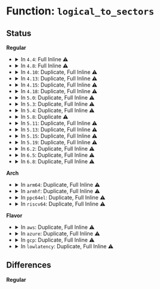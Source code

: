 # Function: <code>logical_to_sectors</code>

## Status
<b>Regular</b>
<ul>
<li>
<details>
<summary>In <code>4.4</code>: Full Inline ⚠️</summary>

**Collision:** Unique Static

**Inline:** Full

**Transformation:** False

**Instances:**

```
In drivers/scsi/sd.c (ffffffff815bdc63)
Location: drivers/scsi/sd.c:2815
Inline: True
Inline callers:
  - drivers/scsi/sd.c:sd_revalidate_disk
```
</details>
</li>
<li>
<details>
<summary>In <code>4.8</code>: Full Inline ⚠️</summary>

**Collision:** Unique Static

**Inline:** Full

**Transformation:** False

**Instances:**

```
In drivers/scsi/sd.c (ffffffff81616afb)
Location: drivers/scsi/sd.h:149
Inline: True
Inline callers:
  - drivers/scsi/sd.c:sd_revalidate_disk
  - drivers/scsi/sd.c:sd_revalidate_disk
  - drivers/scsi/sd.c:sd_revalidate_disk
  - drivers/scsi/sd.c:sd_getgeo
```
</details>
</li>
<li>
<details>
<summary>In <code>4.10</code>: Duplicate, Full Inline ⚠️</summary>

**Collision:** Static Duplication

**Inline:** Full

**Transformation:** False

**Instances:**

```
In drivers/scsi/sd.c (ffffffff816465ad)
Location: drivers/scsi/sd.h:161
Inline: True
Inline callers:
  - drivers/scsi/sd.c:sd_revalidate_disk
  - drivers/scsi/sd.c:sd_revalidate_disk
  - drivers/scsi/sd.c:sd_revalidate_disk
  - drivers/scsi/sd.c:sd_getgeo
```
```
In drivers/scsi/sd_zbc.c (ffffffff81648bf7)
Location: drivers/scsi/sd.h:161
Inline: True
Inline callers:
  - drivers/scsi/sd_zbc.c:sd_zbc_read_zones
  - drivers/scsi/sd_zbc.c:sd_zbc_read_zones
  - drivers/scsi/sd_zbc.c:sd_zbc_setup_write_cmnd
  - drivers/scsi/sd_zbc.c:sd_zbc_setup_reset_cmnd
  - drivers/scsi/sd_zbc.c:sd_zbc_report_zones_complete
  - drivers/scsi/sd_zbc.c:sd_zbc_report_zones_complete
  - drivers/scsi/sd_zbc.c:sd_zbc_report_zones_complete
```
</details>
</li>
<li>
<details>
<summary>In <code>4.13</code>: Duplicate, Full Inline ⚠️</summary>

**Collision:** Static Duplication

**Inline:** Full

**Transformation:** False

**Instances:**

```
In drivers/scsi/sd.c (ffffffff8165b123)
Location: drivers/scsi/sd.h:172
Inline: True
Inline callers:
  - drivers/scsi/sd.c:sd_revalidate_disk
  - drivers/scsi/sd.c:sd_revalidate_disk
  - drivers/scsi/sd.c:sd_revalidate_disk
  - drivers/scsi/sd.c:sd_revalidate_disk
  - drivers/scsi/sd.c:sd_getgeo
```
```
In drivers/scsi/sd_zbc.c (ffffffff8165d526)
Location: drivers/scsi/sd.h:172
Inline: True
Inline callers:
  - drivers/scsi/sd_zbc.c:sd_zbc_read_zones
  - drivers/scsi/sd_zbc.c:sd_zbc_read_zones
  - drivers/scsi/sd_zbc.c:sd_zbc_write_lock_zone
  - drivers/scsi/sd_zbc.c:sd_zbc_setup_reset_cmnd
  - drivers/scsi/sd_zbc.c:sd_zbc_report_zones_complete
  - drivers/scsi/sd_zbc.c:sd_zbc_report_zones_complete
  - drivers/scsi/sd_zbc.c:sd_zbc_report_zones_complete
```
</details>
</li>
<li>
<details>
<summary>In <code>4.15</code>: Duplicate, Full Inline ⚠️</summary>

**Collision:** Static Duplication

**Inline:** Full

**Transformation:** False

**Instances:**

```
In drivers/scsi/sd.c (ffffffff816c47b5)
Location: drivers/scsi/sd.h:173
Inline: True
Inline callers:
  - drivers/scsi/sd.c:sd_revalidate_disk
  - drivers/scsi/sd.c:sd_revalidate_disk
  - drivers/scsi/sd.c:sd_revalidate_disk
  - drivers/scsi/sd.c:sd_revalidate_disk
  - drivers/scsi/sd.c:sd_getgeo
```
```
In drivers/scsi/sd_zbc.c (ffffffff816c6b7c)
Location: drivers/scsi/sd.h:173
Inline: True
Inline callers:
  - drivers/scsi/sd_zbc.c:sd_zbc_read_zones
  - drivers/scsi/sd_zbc.c:sd_zbc_read_zones
  - drivers/scsi/sd_zbc.c:sd_zbc_write_lock_zone
  - drivers/scsi/sd_zbc.c:sd_zbc_setup_reset_cmnd
  - drivers/scsi/sd_zbc.c:sd_zbc_report_zones_complete
  - drivers/scsi/sd_zbc.c:sd_zbc_report_zones_complete
  - drivers/scsi/sd_zbc.c:sd_zbc_report_zones_complete
```
</details>
</li>
<li>
<details>
<summary>In <code>4.18</code>: Duplicate, Full Inline ⚠️</summary>

**Collision:** Static Duplication

**Inline:** Full

**Transformation:** False

**Instances:**

```
In drivers/scsi/sd.c (ffffffff81700cd4)
Location: drivers/scsi/sd.h:172
Inline: True
Inline callers:
  - drivers/scsi/sd.c:sd_revalidate_disk
  - drivers/scsi/sd.c:sd_revalidate_disk
  - drivers/scsi/sd.c:sd_revalidate_disk
  - drivers/scsi/sd.c:sd_revalidate_disk
  - drivers/scsi/sd.c:sd_getgeo
```
```
In drivers/scsi/sd_zbc.c (ffffffff81702fde)
Location: drivers/scsi/sd.h:172
Inline: True
Inline callers:
  - drivers/scsi/sd_zbc.c:sd_zbc_read_zones
  - drivers/scsi/sd_zbc.c:sd_zbc_read_zones
  - drivers/scsi/sd_zbc.c:sd_zbc_setup_reset_cmnd
  - drivers/scsi/sd_zbc.c:sd_zbc_report_zones_complete
  - drivers/scsi/sd_zbc.c:sd_zbc_report_zones_complete
  - drivers/scsi/sd_zbc.c:sd_zbc_report_zones_complete
```
</details>
</li>
<li>
<details>
<summary>In <code>5.0</code>: Duplicate, Full Inline ⚠️</summary>

**Collision:** Static Duplication

**Inline:** Full

**Transformation:** False

**Instances:**

```
In drivers/scsi/sd.c (ffffffff81723da8)
Location: drivers/scsi/sd.h:171
Inline: True
Inline callers:
  - drivers/scsi/sd.c:sd_revalidate_disk
  - drivers/scsi/sd.c:sd_revalidate_disk
  - drivers/scsi/sd.c:sd_revalidate_disk
  - drivers/scsi/sd.c:sd_revalidate_disk
  - drivers/scsi/sd.c:sd_getgeo
```
```
In drivers/scsi/sd_zbc.c (ffffffff81725a24)
Location: drivers/scsi/sd.h:171
Inline: True
Inline callers:
  - drivers/scsi/sd_zbc.c:sd_zbc_read_zones
  - drivers/scsi/sd_zbc.c:sd_zbc_read_zones
  - drivers/scsi/sd_zbc.c:sd_zbc_setup_reset_cmnd
  - drivers/scsi/sd_zbc.c:sd_zbc_report_zones
  - drivers/scsi/sd_zbc.c:sd_zbc_report_zones
  - drivers/scsi/sd_zbc.c:sd_zbc_report_zones
```
</details>
</li>
<li>
<details>
<summary>In <code>5.3</code>: Duplicate, Full Inline ⚠️</summary>

**Collision:** Static Duplication

**Inline:** Full

**Transformation:** False

**Instances:**

```
In drivers/scsi/sd.c (ffffffff8175efc8)
Location: drivers/scsi/sd.h:171
Inline: True
Inline callers:
  - drivers/scsi/sd.c:sd_revalidate_disk
  - drivers/scsi/sd.c:sd_revalidate_disk
  - drivers/scsi/sd.c:sd_revalidate_disk
  - drivers/scsi/sd.c:sd_revalidate_disk
  - drivers/scsi/sd.c:sd_getgeo
  - drivers/scsi/sd.c:sd_setup_read_write_cmnd
```
```
In drivers/scsi/sd_zbc.c (ffffffff81761023)
Location: drivers/scsi/sd.h:171
Inline: True
Inline callers:
  - drivers/scsi/sd_zbc.c:sd_zbc_read_zones
  - drivers/scsi/sd_zbc.c:sd_zbc_read_zones
  - drivers/scsi/sd_zbc.c:sd_zbc_setup_reset_cmnd
  - drivers/scsi/sd_zbc.c:sd_zbc_report_zones
  - drivers/scsi/sd_zbc.c:sd_zbc_report_zones
  - drivers/scsi/sd_zbc.c:sd_zbc_report_zones
```
</details>
</li>
<li>
<details>
<summary>In <code>5.4</code>: Duplicate, Full Inline ⚠️</summary>

**Collision:** Static Duplication

**Inline:** Full

**Transformation:** False

**Instances:**

```
In drivers/scsi/sd.c (ffffffff81782fae)
Location: drivers/scsi/sd.h:171
Inline: True
Inline callers:
  - drivers/scsi/sd.c:sd_revalidate_disk
  - drivers/scsi/sd.c:sd_revalidate_disk
  - drivers/scsi/sd.c:sd_revalidate_disk
  - drivers/scsi/sd.c:sd_revalidate_disk
  - drivers/scsi/sd.c:sd_getgeo
  - drivers/scsi/sd.c:sd_setup_read_write_cmnd
```
```
In drivers/scsi/sd_zbc.c (ffffffff81784fe3)
Location: drivers/scsi/sd.h:171
Inline: True
Inline callers:
  - drivers/scsi/sd_zbc.c:sd_zbc_read_zones
  - drivers/scsi/sd_zbc.c:sd_zbc_read_zones
  - drivers/scsi/sd_zbc.c:sd_zbc_setup_reset_cmnd
  - drivers/scsi/sd_zbc.c:sd_zbc_report_zones
  - drivers/scsi/sd_zbc.c:sd_zbc_report_zones
  - drivers/scsi/sd_zbc.c:sd_zbc_report_zones
```
</details>
</li>
<li>
<details>
<summary>In <code>5.8</code>: Duplicate ⚠️</summary>

```c
sector_t logical_to_sectors(struct scsi_device *sdev, sector_t blocks);
```

**Collision:** Static Duplication

**Inline:** No

**Transformation:** False

**Instances:**

```
In drivers/scsi/sd.c (ffffffff81842100)
Location: drivers/scsi/sd.h:177
Inline: False
Direct callers:
  - drivers/scsi/sd.c:sd_revalidate_disk
  - drivers/scsi/sd.c:sd_revalidate_disk
  - drivers/scsi/sd.c:sd_revalidate_disk
  - drivers/scsi/sd.c:sd_revalidate_disk
  - drivers/scsi/sd.c:sd_getgeo
  - drivers/scsi/sd.c:sd_setup_read_write_cmnd
```
```
In drivers/scsi/sd_zbc.c (ffffffff818483e0)
Location: drivers/scsi/sd.h:177
Inline: False
Direct callers:
  - drivers/scsi/sd_zbc.c:sd_zbc_revalidate_zones
  - drivers/scsi/sd_zbc.c:sd_zbc_check_capacity
  - drivers/scsi/sd_zbc.c:sd_zbc_zone_wp_update
  - drivers/scsi/sd_zbc.c:sd_zbc_zone_wp_update
  - drivers/scsi/sd_zbc.c:sd_zbc_cmnd_checks
  - drivers/scsi/sd_zbc.c:sd_zbc_report_zones
  - drivers/scsi/sd_zbc.c:sd_zbc_report_zones
  - drivers/scsi/sd_zbc.c:sd_zbc_parse_report
  - drivers/scsi/sd_zbc.c:sd_zbc_parse_report
  - drivers/scsi/sd_zbc.c:sd_zbc_parse_report
```
**Symbols:**

```
ffffffff81842100-ffffffff81842116: logical_to_sectors (STB_LOCAL)
ffffffff818483e0-ffffffff818483f6: logical_to_sectors (STB_LOCAL)
```
</details>
</li>
<li>
<details>
<summary>In <code>5.11</code>: Duplicate, Full Inline ⚠️</summary>

**Collision:** Static Duplication

**Inline:** Full

**Transformation:** False

**Instances:**

```
In drivers/scsi/sd.c (ffffffff81853643)
Location: drivers/scsi/sd.h:180
Inline: True
Inline callers:
  - drivers/scsi/sd.c:sd_getgeo
  - drivers/scsi/sd.c:sd_setup_read_write_cmnd
```
```
In drivers/scsi/sd_zbc.c (ffffffff81859a8f)
Location: drivers/scsi/sd.h:180
Inline: True
Inline callers:
  - drivers/scsi/sd_zbc.c:sd_zbc_revalidate_zones
  - drivers/scsi/sd_zbc.c:sd_zbc_check_capacity
  - drivers/scsi/sd_zbc.c:sd_zbc_zone_wp_update
  - drivers/scsi/sd_zbc.c:sd_zbc_zone_wp_update
  - drivers/scsi/sd_zbc.c:sd_zbc_cmnd_checks
  - drivers/scsi/sd_zbc.c:sd_zbc_report_zones
  - drivers/scsi/sd_zbc.c:sd_zbc_report_zones
  - drivers/scsi/sd_zbc.c:sd_zbc_parse_report
  - drivers/scsi/sd_zbc.c:sd_zbc_parse_report
  - drivers/scsi/sd_zbc.c:sd_zbc_parse_report
```
</details>
</li>
<li>
<details>
<summary>In <code>5.13</code>: Duplicate, Full Inline ⚠️</summary>

**Collision:** Static Duplication

**Inline:** Full

**Transformation:** False

**Instances:**

```
In drivers/scsi/sd.c (ffffffff81837063)
Location: drivers/scsi/sd.h:180
Inline: True
Inline callers:
  - drivers/scsi/sd.c:sd_getgeo
  - drivers/scsi/sd.c:sd_setup_read_write_cmnd
```
```
In drivers/scsi/sd_zbc.c (ffffffff8183cb06)
Location: drivers/scsi/sd.h:180
Inline: True
Inline callers:
  - drivers/scsi/sd_zbc.c:sd_zbc_read_zones
  - drivers/scsi/sd_zbc.c:sd_zbc_revalidate_zones
  - drivers/scsi/sd_zbc.c:sd_zbc_zone_wp_update
  - drivers/scsi/sd_zbc.c:sd_zbc_zone_wp_update
  - drivers/scsi/sd_zbc.c:sd_zbc_cmnd_checks
  - drivers/scsi/sd_zbc.c:sd_zbc_report_zones
  - drivers/scsi/sd_zbc.c:sd_zbc_report_zones
  - drivers/scsi/sd_zbc.c:sd_zbc_parse_report
  - drivers/scsi/sd_zbc.c:sd_zbc_parse_report
  - drivers/scsi/sd_zbc.c:sd_zbc_parse_report
```
</details>
</li>
<li>
<details>
<summary>In <code>5.15</code>: Duplicate, Full Inline ⚠️</summary>

**Collision:** Static Duplication

**Inline:** Full

**Transformation:** False

**Instances:**

```
In drivers/scsi/sd.c (ffffffff818c2f91)
Location: drivers/scsi/sd.h:180
Inline: True
Inline callers:
  - drivers/scsi/sd.c:sd_getgeo
  - drivers/scsi/sd.c:sd_setup_read_write_cmnd
```
```
In drivers/scsi/sd_zbc.c (ffffffff818c947c)
Location: drivers/scsi/sd.h:180
Inline: True
Inline callers:
  - drivers/scsi/sd_zbc.c:sd_zbc_read_zones
  - drivers/scsi/sd_zbc.c:sd_zbc_revalidate_zones
  - drivers/scsi/sd_zbc.c:sd_zbc_zone_wp_update
  - drivers/scsi/sd_zbc.c:sd_zbc_zone_wp_update
  - drivers/scsi/sd_zbc.c:sd_zbc_cmnd_checks
  - drivers/scsi/sd_zbc.c:sd_zbc_report_zones
  - drivers/scsi/sd_zbc.c:sd_zbc_report_zones
  - drivers/scsi/sd_zbc.c:sd_zbc_parse_report
  - drivers/scsi/sd_zbc.c:sd_zbc_parse_report
  - drivers/scsi/sd_zbc.c:sd_zbc_parse_report
```
</details>
</li>
<li>
<details>
<summary>In <code>5.19</code>: Duplicate, Full Inline ⚠️</summary>

**Collision:** Static Duplication

**Inline:** Full

**Transformation:** False

**Instances:**

```
In drivers/scsi/sd.c (ffffffff81a10d24)
Location: drivers/scsi/sd.h:205
Inline: True
Inline callers:
  - drivers/scsi/sd.c:sd_read_cpr
  - drivers/scsi/sd.c:sd_read_cpr
  - drivers/scsi/sd.c:sd_getgeo
  - drivers/scsi/sd.c:sd_setup_read_write_cmnd
```
```
In drivers/scsi/sd_zbc.c (ffffffff81a166da)
Location: drivers/scsi/sd.h:205
Inline: True
Inline callers:
  - drivers/scsi/sd_zbc.c:sd_zbc_revalidate_zones
  - drivers/scsi/sd_zbc.c:sd_zbc_check_zoned_characteristics
  - drivers/scsi/sd_zbc.c:sd_zbc_zone_wp_update
  - drivers/scsi/sd_zbc.c:sd_zbc_zone_wp_update
  - drivers/scsi/sd_zbc.c:sd_zbc_cmnd_checks
  - drivers/scsi/sd_zbc.c:sd_zbc_parse_report
  - drivers/scsi/sd_zbc.c:sd_zbc_parse_report
  - drivers/scsi/sd_zbc.c:sd_zbc_parse_report
  - drivers/scsi/sd_zbc.c:sd_zbc_parse_report
```
</details>
</li>
<li>
<details>
<summary>In <code>6.2</code>: Duplicate, Full Inline ⚠️</summary>

**Collision:** Static Duplication

**Inline:** Full

**Transformation:** False

**Instances:**

```
In drivers/scsi/sd.c (ffffffff81b90f7f)
Location: drivers/scsi/sd.h:205
Inline: True
Inline callers:
  - drivers/scsi/sd.c:sd_read_cpr
  - drivers/scsi/sd.c:sd_read_cpr
  - drivers/scsi/sd.c:sd_getgeo
  - drivers/scsi/sd.c:sd_setup_read_write_cmnd
```
```
In drivers/scsi/sd_zbc.c (ffffffff81b974ea)
Location: drivers/scsi/sd.h:205
Inline: True
Inline callers:
  - drivers/scsi/sd_zbc.c:sd_zbc_revalidate_zones
  - drivers/scsi/sd_zbc.c:sd_zbc_check_zoned_characteristics
  - drivers/scsi/sd_zbc.c:sd_zbc_zone_wp_update
  - drivers/scsi/sd_zbc.c:sd_zbc_zone_wp_update
  - drivers/scsi/sd_zbc.c:sd_zbc_cmnd_checks
  - drivers/scsi/sd_zbc.c:sd_zbc_parse_report
  - drivers/scsi/sd_zbc.c:sd_zbc_parse_report
  - drivers/scsi/sd_zbc.c:sd_zbc_parse_report
  - drivers/scsi/sd_zbc.c:sd_zbc_parse_report
```
</details>
</li>
<li>
<details>
<summary>In <code>6.5</code>: Duplicate, Full Inline ⚠️</summary>

**Collision:** Static Duplication

**Inline:** Full

**Transformation:** False

**Instances:**

```
In drivers/scsi/sd.c (ffffffff81be69f8)
Location: drivers/scsi/sd.h:205
Inline: True
Inline callers:
  - drivers/scsi/sd.c:sd_read_cpr
  - drivers/scsi/sd.c:sd_read_cpr
  - drivers/scsi/sd.c:sd_getgeo
  - drivers/scsi/sd.c:sd_setup_read_write_cmnd
```
```
In drivers/scsi/sd_zbc.c (ffffffff81beda52)
Location: drivers/scsi/sd.h:205
Inline: True
Inline callers:
  - drivers/scsi/sd_zbc.c:sd_zbc_revalidate_zones
  - drivers/scsi/sd_zbc.c:sd_zbc_check_zoned_characteristics
  - drivers/scsi/sd_zbc.c:sd_zbc_zone_wp_update
  - drivers/scsi/sd_zbc.c:sd_zbc_zone_wp_update
  - drivers/scsi/sd_zbc.c:sd_zbc_cmnd_checks
  - drivers/scsi/sd_zbc.c:sd_zbc_parse_report
  - drivers/scsi/sd_zbc.c:sd_zbc_parse_report
  - drivers/scsi/sd_zbc.c:sd_zbc_parse_report
  - drivers/scsi/sd_zbc.c:sd_zbc_parse_report
```
</details>
</li>
<li>
<details>
<summary>In <code>6.8</code>: Duplicate, Full Inline ⚠️</summary>

**Collision:** Static Duplication

**Inline:** Full

**Transformation:** False

**Instances:**

```
In drivers/scsi/sd.c (ffffffff81c3ca08)
Location: drivers/scsi/sd.h:206
Inline: True
Inline callers:
  - drivers/scsi/sd.c:sd_read_cpr
  - drivers/scsi/sd.c:sd_read_cpr
  - drivers/scsi/sd.c:sd_getgeo
  - drivers/scsi/sd.c:sd_setup_read_write_cmnd
```
```
In drivers/scsi/sd_zbc.c (ffffffff81c43180)
Location: drivers/scsi/sd.h:206
Inline: True
Inline callers:
  - drivers/scsi/sd_zbc.c:sd_zbc_revalidate_zones
  - drivers/scsi/sd_zbc.c:sd_zbc_check_zoned_characteristics
  - drivers/scsi/sd_zbc.c:sd_zbc_zone_wp_update
  - drivers/scsi/sd_zbc.c:sd_zbc_zone_wp_update
  - drivers/scsi/sd_zbc.c:sd_zbc_cmnd_checks
  - drivers/scsi/sd_zbc.c:sd_zbc_parse_report
  - drivers/scsi/sd_zbc.c:sd_zbc_parse_report
  - drivers/scsi/sd_zbc.c:sd_zbc_parse_report
  - drivers/scsi/sd_zbc.c:sd_zbc_parse_report
```
</details>
</li>
</ul>
<b>Arch</b>
<ul>
<li>
<details>
<summary>In <code>arm64</code>: Duplicate, Full Inline ⚠️</summary>

**Collision:** Static Duplication

**Inline:** Full

**Transformation:** False

**Instances:**

```
In drivers/scsi/sd.c (ffff800010989b6c)
Location: drivers/scsi/sd.h:171
Inline: True
Inline callers:
  - drivers/scsi/sd.c:sd_revalidate_disk
  - drivers/scsi/sd.c:sd_revalidate_disk
  - drivers/scsi/sd.c:sd_revalidate_disk
  - drivers/scsi/sd.c:sd_revalidate_disk
  - drivers/scsi/sd.c:sd_getgeo
  - drivers/scsi/sd.c:sd_setup_read_write_cmnd
```
```
In drivers/scsi/sd_zbc.c (ffff80001098bb24)
Location: drivers/scsi/sd.h:171
Inline: True
Inline callers:
  - drivers/scsi/sd_zbc.c:sd_zbc_read_zones
  - drivers/scsi/sd_zbc.c:sd_zbc_check_zones
  - drivers/scsi/sd_zbc.c:sd_zbc_setup_reset_cmnd
  - drivers/scsi/sd_zbc.c:sd_zbc_report_zones
  - drivers/scsi/sd_zbc.c:sd_zbc_report_zones
  - drivers/scsi/sd_zbc.c:sd_zbc_report_zones
```
</details>
</li>
<li>
<details>
<summary>In <code>armhf</code>: Duplicate, Full Inline ⚠️</summary>

**Collision:** Static Duplication

**Inline:** Full

**Transformation:** False

**Instances:**

```
In drivers/scsi/sd.c (c0a5bc5c)
Location: drivers/scsi/sd.h:171
Inline: True
Inline callers:
  - drivers/scsi/sd.c:sd_revalidate_disk
  - drivers/scsi/sd.c:sd_revalidate_disk
  - drivers/scsi/sd.c:sd_revalidate_disk
  - drivers/scsi/sd.c:sd_revalidate_disk
  - drivers/scsi/sd.c:sd_getgeo
  - drivers/scsi/sd.c:sd_setup_read_write_cmnd
```
```
In drivers/scsi/sd_zbc.c (c0a5dee4)
Location: drivers/scsi/sd.h:171
Inline: True
Inline callers:
  - drivers/scsi/sd_zbc.c:sd_zbc_read_zones
  - drivers/scsi/sd_zbc.c:sd_zbc_check_zones
  - drivers/scsi/sd_zbc.c:sd_zbc_setup_reset_cmnd
  - drivers/scsi/sd_zbc.c:sd_zbc_report_zones
  - drivers/scsi/sd_zbc.c:sd_zbc_report_zones
  - drivers/scsi/sd_zbc.c:sd_zbc_report_zones
```
</details>
</li>
<li>
<details>
<summary>In <code>ppc64el</code>: Duplicate, Full Inline ⚠️</summary>

**Collision:** Static Duplication

**Inline:** Full

**Transformation:** False

**Instances:**

```
In drivers/scsi/sd.c (c000000000a49e9c)
Location: drivers/scsi/sd.h:171
Inline: True
Inline callers:
  - drivers/scsi/sd.c:sd_revalidate_disk
  - drivers/scsi/sd.c:sd_revalidate_disk
  - drivers/scsi/sd.c:sd_revalidate_disk
  - drivers/scsi/sd.c:sd_revalidate_disk
  - drivers/scsi/sd.c:sd_getgeo
  - drivers/scsi/sd.c:sd_setup_read_write_cmnd
```
```
In drivers/scsi/sd_zbc.c (c000000000a4c870)
Location: drivers/scsi/sd.h:171
Inline: True
Inline callers:
  - drivers/scsi/sd_zbc.c:sd_zbc_read_zones
  - drivers/scsi/sd_zbc.c:sd_zbc_check_zones
  - drivers/scsi/sd_zbc.c:sd_zbc_setup_reset_cmnd
  - drivers/scsi/sd_zbc.c:sd_zbc_report_zones
  - drivers/scsi/sd_zbc.c:sd_zbc_report_zones
  - drivers/scsi/sd_zbc.c:sd_zbc_report_zones
```
</details>
</li>
<li>
<details>
<summary>In <code>riscv64</code>: Duplicate, Full Inline ⚠️</summary>

**Collision:** Static Duplication

**Inline:** Full

**Transformation:** False

**Instances:**

```
In drivers/scsi/sd.c (ffffffe0005edd5a)
Location: drivers/scsi/sd.h:171
Inline: True
Inline callers:
  - drivers/scsi/sd.c:sd_revalidate_disk
  - drivers/scsi/sd.c:sd_revalidate_disk
  - drivers/scsi/sd.c:sd_revalidate_disk
  - drivers/scsi/sd.c:sd_revalidate_disk
  - drivers/scsi/sd.c:sd_getgeo
```
```
In drivers/scsi/sd_zbc.c (ffffffe0005f01b4)
Location: drivers/scsi/sd.h:171
Inline: True
Inline callers:
  - drivers/scsi/sd_zbc.c:sd_zbc_read_zones
  - drivers/scsi/sd_zbc.c:sd_zbc_check_zones
  - drivers/scsi/sd_zbc.c:sd_zbc_setup_reset_cmnd
  - drivers/scsi/sd_zbc.c:sd_zbc_report_zones
  - drivers/scsi/sd_zbc.c:sd_zbc_report_zones
  - drivers/scsi/sd_zbc.c:sd_zbc_report_zones
```
</details>
</li>
</ul>
<b>Flavor</b>
<ul>
<li>
<details>
<summary>In <code>aws</code>: Duplicate, Full Inline ⚠️</summary>

**Collision:** Static Duplication

**Inline:** Full

**Transformation:** False

**Instances:**

```
In drivers/scsi/sd.c (ffffffff8173769e)
Location: drivers/scsi/sd.h:171
Inline: True
Inline callers:
  - drivers/scsi/sd.c:sd_revalidate_disk
  - drivers/scsi/sd.c:sd_revalidate_disk
  - drivers/scsi/sd.c:sd_revalidate_disk
  - drivers/scsi/sd.c:sd_revalidate_disk
  - drivers/scsi/sd.c:sd_getgeo
  - drivers/scsi/sd.c:sd_setup_read_write_cmnd
```
```
In drivers/scsi/sd_zbc.c (ffffffff817396d3)
Location: drivers/scsi/sd.h:171
Inline: True
Inline callers:
  - drivers/scsi/sd_zbc.c:sd_zbc_read_zones
  - drivers/scsi/sd_zbc.c:sd_zbc_read_zones
  - drivers/scsi/sd_zbc.c:sd_zbc_setup_reset_cmnd
  - drivers/scsi/sd_zbc.c:sd_zbc_report_zones
  - drivers/scsi/sd_zbc.c:sd_zbc_report_zones
  - drivers/scsi/sd_zbc.c:sd_zbc_report_zones
```
</details>
</li>
<li>
<details>
<summary>In <code>azure</code>: Duplicate, Full Inline ⚠️</summary>

**Collision:** Static Duplication

**Inline:** Full

**Transformation:** False

**Instances:**

```
In drivers/scsi/sd.c (ffffffff8171933e)
Location: drivers/scsi/sd.h:171
Inline: True
Inline callers:
  - drivers/scsi/sd.c:sd_revalidate_disk
  - drivers/scsi/sd.c:sd_revalidate_disk
  - drivers/scsi/sd.c:sd_revalidate_disk
  - drivers/scsi/sd.c:sd_revalidate_disk
  - drivers/scsi/sd.c:sd_getgeo
  - drivers/scsi/sd.c:sd_setup_read_write_cmnd
```
```
In drivers/scsi/sd_zbc.c (ffffffff8171b373)
Location: drivers/scsi/sd.h:171
Inline: True
Inline callers:
  - drivers/scsi/sd_zbc.c:sd_zbc_read_zones
  - drivers/scsi/sd_zbc.c:sd_zbc_read_zones
  - drivers/scsi/sd_zbc.c:sd_zbc_setup_reset_cmnd
  - drivers/scsi/sd_zbc.c:sd_zbc_report_zones
  - drivers/scsi/sd_zbc.c:sd_zbc_report_zones
  - drivers/scsi/sd_zbc.c:sd_zbc_report_zones
```
</details>
</li>
<li>
<details>
<summary>In <code>gcp</code>: Duplicate, Full Inline ⚠️</summary>

**Collision:** Static Duplication

**Inline:** Full

**Transformation:** False

**Instances:**

```
In drivers/scsi/sd.c (ffffffff81777e2e)
Location: drivers/scsi/sd.h:171
Inline: True
Inline callers:
  - drivers/scsi/sd.c:sd_revalidate_disk
  - drivers/scsi/sd.c:sd_revalidate_disk
  - drivers/scsi/sd.c:sd_revalidate_disk
  - drivers/scsi/sd.c:sd_revalidate_disk
  - drivers/scsi/sd.c:sd_getgeo
  - drivers/scsi/sd.c:sd_setup_read_write_cmnd
```
```
In drivers/scsi/sd_zbc.c (ffffffff81779e63)
Location: drivers/scsi/sd.h:171
Inline: True
Inline callers:
  - drivers/scsi/sd_zbc.c:sd_zbc_read_zones
  - drivers/scsi/sd_zbc.c:sd_zbc_read_zones
  - drivers/scsi/sd_zbc.c:sd_zbc_setup_reset_cmnd
  - drivers/scsi/sd_zbc.c:sd_zbc_report_zones
  - drivers/scsi/sd_zbc.c:sd_zbc_report_zones
  - drivers/scsi/sd_zbc.c:sd_zbc_report_zones
```
</details>
</li>
<li>
<details>
<summary>In <code>lowlatency</code>: Duplicate, Full Inline ⚠️</summary>

**Collision:** Static Duplication

**Inline:** Full

**Transformation:** False

**Instances:**

```
In drivers/scsi/sd.c (ffffffff81791c4e)
Location: drivers/scsi/sd.h:171
Inline: True
Inline callers:
  - drivers/scsi/sd.c:sd_revalidate_disk
  - drivers/scsi/sd.c:sd_revalidate_disk
  - drivers/scsi/sd.c:sd_revalidate_disk
  - drivers/scsi/sd.c:sd_revalidate_disk
  - drivers/scsi/sd.c:sd_getgeo
  - drivers/scsi/sd.c:sd_setup_read_write_cmnd
```
```
In drivers/scsi/sd_zbc.c (ffffffff81793c93)
Location: drivers/scsi/sd.h:171
Inline: True
Inline callers:
  - drivers/scsi/sd_zbc.c:sd_zbc_read_zones
  - drivers/scsi/sd_zbc.c:sd_zbc_read_zones
  - drivers/scsi/sd_zbc.c:sd_zbc_setup_reset_cmnd
  - drivers/scsi/sd_zbc.c:sd_zbc_report_zones
  - drivers/scsi/sd_zbc.c:sd_zbc_report_zones
  - drivers/scsi/sd_zbc.c:sd_zbc_report_zones
```
</details>
</li>
</ul>

## Differences
<b>Regular</b>
<ul>
</ul>
